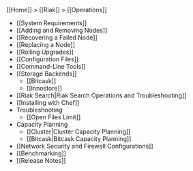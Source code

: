 [[Home]] > [[Riak]] > [[Operations]]

* [[System Requirements]]
* [[Adding and Removing Nodes]]
* [[Recovering a Failed Node]]
* [[Replacing a Node]]
* [[Rolling Upgrades]]
* [[Configuration Files]]
* [[Command-Line Tools]]
* [[Storage Backends]]
  * [[Bitcask]]
  * [[Innostore]]
* [[Riak Search|Riak Search Operations and Troubleshooting]]
* [[Installing with Chef]]
* Troubleshooting
  * [[Open Files Limit]]
* Capacity Planning
  * [[Cluster|Cluster Capacity Planning]]
  * [[Bitcask|Bitcask Capacity Planning]]
* [[Network Security and Firewall Configurations]]
* [[Benchmarking]]
* [[Release Notes]]
